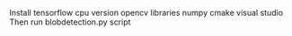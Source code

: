 Install tensorflow cpu version
	opencv libraries
	numpy
	cmake
	visual studio
Then run blobdetection.py script
 